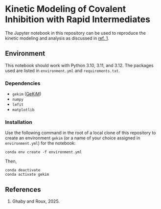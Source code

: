 # Kinetic Modeling of Covalent Inhibition with Rapid Intermediates

The Jupyter notebook in this repository can be used to reproduce the kinetic modeling and analysis as discussed in [ref. 1][1].

## Environment

This notebook should work with Python 3.10, 3.11, and 3.12. The packages used are listed in `environment.yml` and `requirements.txt`.

### Dependencies

- `gekim` ([GeKiM](https://github.com/kghaby/GeKiM))
- `numpy`
- `lmfit`
- `matplotlib`

### Installation

Use the following command in the root of a local clone of this repository to create an environment `gekim` (or a name of your choice assigned in `environment.yml`) for the notebook:

```shell
conda env create -f environment.yml
```

Then,

```shell
conda deactivate
conda activate gekim
```

## References

1. Ghaby and Roux, 2025.

[1]: https://github.com/kghaby/GeKiM
